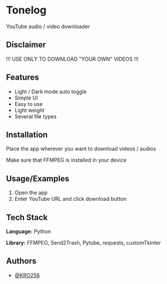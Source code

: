 
# Tonelog

YouTube audio / video downloader

## Disclaimer

!!! USE ONLY TO DOWNLOAD "YOUR OWN" VIDEOS !!!
## Features

- Light / Dark mode auto toggle
- Simple UI
- Easy to use
- Light weight
- Several file types
## Installation

Place the app wherever you want to download videos / audios

Make sure that FFMPEG is installed in your device
## Usage/Examples

1. Open the app
2. Enter YouTube URL and click download button
## Tech Stack

**Language:** Python

**Library:** FFMPEG, Send2Trash, Pytube, requests, customTkinter
## Authors

- [@KRO256](https://www.github.com/KRO256)


